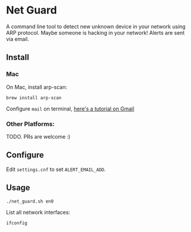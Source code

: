 # Net Guard

A command line tool to detect new unknown device in your network using ARP protocol. Maybe someone is hacking in your network! Alerts are sent via email.

## Install 

### Mac

On Mac, install arp-scan:

`brew install arp-scan`

Configure `mail` on terminal, [here's a tutorial on Gmail](http://codana.me/2014/11/23/sending-gmail-from-os-x-yosemite-terminal/)

### Other Platforms:

TODO. 
PRs are welcome :)


## Configure

Edit `settings.cnf` to set `ALERT_EMAIL_ADD`. 

## Usage

`./net_guard.sh en0`

List all network interfaces:

`ifconfig`






